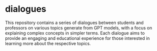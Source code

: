 # dialogues
This repository contains a series of dialogues between students and professors on various topics generate from GPT models, with a focus on explaining complex concepts in simpler terms. Each dialogue aims to provide an engaging and educational experience for those interested in learning more about the respective topics.
